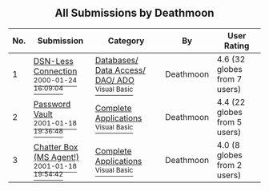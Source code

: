 ﻿<div align="center">

## All Submissions by Deathmoon

</div>

No.  | Submission | Category | By   | User Rating
---- | ---------- | -------- | ---- | -----------
1 | [DSN\-Less Connection<br /><sup>2000-01-24 16:09:04</sup>](https://github.com/Planet-Source-Code/deathmoon-dsn-less-connection__1-5667) | [Databases/ Data Access/ DAO/ ADO<br /><sup>Visual Basic</sup>](../ByCategory/databases-data-access-dao-ado__1-6.md) | Deathmoon | 4.6 (32 globes from 7 users)
2 | [Password Vault<br /><sup>2001-01-18 19:36:48</sup>](https://github.com/Planet-Source-Code/deathmoon-password-vault__1-14518) | [Complete Applications<br /><sup>Visual Basic</sup>](../ByCategory/complete-applications__1-27.md) | Deathmoon | 4.4 (22 globes from 5 users)
3 | [Chatter Box \(MS Agent\!\)<br /><sup>2001-01-18 19:54:42</sup>](https://github.com/Planet-Source-Code/deathmoon-chatter-box-ms-agent__1-14520) | [Complete Applications<br /><sup>Visual Basic</sup>](../ByCategory/complete-applications__1-27.md) | Deathmoon | 4.0 (8 globes from 2 users)
